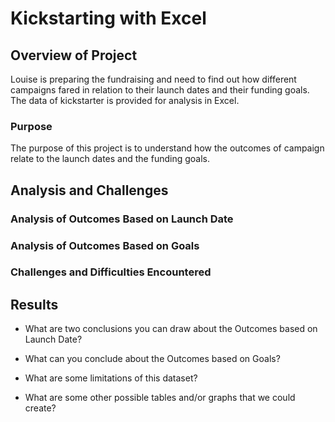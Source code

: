# Kickstarting with Excel

## Overview of Project
Louise is preparing the fundraising and need to find out how different campaigns fared in relation to their launch dates and their funding goals. The data of kickstarter is provided for analysis in Excel.

### Purpose
The purpose of this project is to understand how the outcomes of campaign relate to the launch dates and the funding goals.

## Analysis and Challenges

### Analysis of Outcomes Based on Launch Date

### Analysis of Outcomes Based on Goals

### Challenges and Difficulties Encountered

## Results

- What are two conclusions you can draw about the Outcomes based on Launch Date?

- What can you conclude about the Outcomes based on Goals?

- What are some limitations of this dataset?

- What are some other possible tables and/or graphs that we could create?
